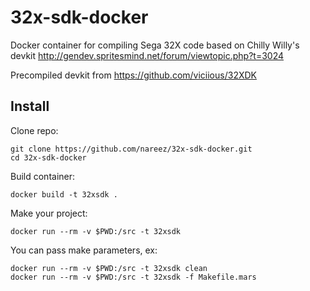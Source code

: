 # 32x-sdk-docker
Docker container for compiling Sega 32X code based on Chilly Willy's devkit
http://gendev.spritesmind.net/forum/viewtopic.php?t=3024

Precompiled devkit from https://github.com/viciious/32XDK

## Install

Clone repo:

    git clone https://github.com/nareez/32x-sdk-docker.git
    cd 32x-sdk-docker

Build container:
    
    docker build -t 32xsdk .

Make your project:
    
    docker run --rm -v $PWD:/src -t 32xsdk

You can pass make parameters, ex:
    
    docker run --rm -v $PWD:/src -t 32xsdk clean
    docker run --rm -v $PWD:/src -t 32xsdk -f Makefile.mars
